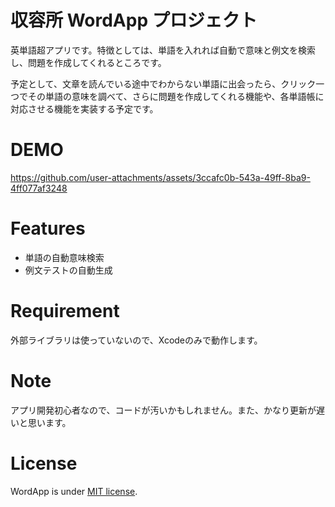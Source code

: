 # 収容所 WordApp プロジェクト
 
英単語超アプリです。特徴としては、単語を入れれば自動で意味と例文を検索し、問題を作成してくれるところです。

予定として、文章を読んでいる途中でわからない単語に出会ったら、クリック一つでその単語の意味を調べて、さらに問題を作成してくれる機能や、各単語帳に対応させる機能を実装する予定です。
 
# DEMO
 
https://github.com/user-attachments/assets/3ccafc0b-543a-49ff-8ba9-4ff077af3248

# Features
 
- 単語の自動意味検索
- 例文テストの自動生成
 
# Requirement
 
外部ライブラリは使っていないので、Xcodeのみで動作します。
 
# Note
 
アプリ開発初心者なので、コードが汚いかもしれません。また、かなり更新が遅いと思います。
 
# License
 
WordApp is under [MIT license](https://en.wikipedia.org/wiki/MIT_License).

